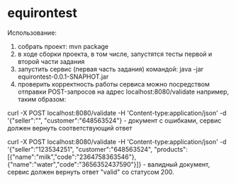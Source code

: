 # equirontest

Использование:

1) собрать проект: mvn package
2) в ходе сборки проекта, в том числе, запустятся тесты первой и второй части задания
3) запустить сервис (первая часть задания) командой: java -jar equirontest-0.0.1-SNAPHOT.jar
4) проверить корректность работы сервиса можно посредством отправки POST-запросов на адрес localhost:8080/validate
например, таким образом:


curl -X POST localhost:8080/validate -H 'Content-type:application/json' -d '{"seller":"", "customer":"648563524"} - документ с ошибками, сервис должен вернуть соответствующий ответ


curl -X POST localhost:8080/validate -H 'Content-type:application/json' -d '{"seller":"123534251", "customer":"648563524", "products":[{"name":"milk","code":"2364758363546"},{"name":"water","code":"3656352437590"}]} - валидный документ, сервис должен вернуть ответ "valid" со статусом 200.
